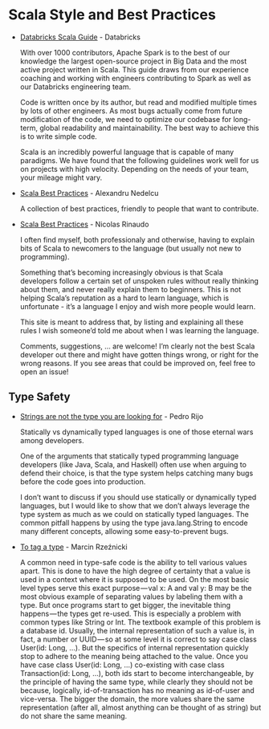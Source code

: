 # Scala Style and Best Practices

- [Databricks Scala Guide](https://github.com/databricks/scala-style-guide)  - Databricks

    With over 1000 contributors, Apache Spark is to the best of our knowledge the largest open-source project in Big Data and the most active project written in Scala. This guide draws from our experience coaching and working with engineers contributing to Spark as well as our Databricks engineering team.

    Code is written once by its author, but read and modified multiple times by lots of other engineers. As most bugs actually come from future modification of the code, we need to optimize our codebase for long-term, global readability and maintainability. The best way to achieve this is to write simple code.

    Scala is an incredibly powerful language that is capable of many paradigms. We have found that the following guidelines work well for us on projects with high velocity. Depending on the needs of your team, your mileage might vary.

- [Scala Best Practices](https://github.com/alexandru/scala-best-practices) - Alexandru Nedelcu

    A collection of best practices, friendly to people that want to contribute.

- [Scala Best Practices](https://nrinaudo.github.io/scala-best-practices/) - Nicolas Rinaudo

    I often find myself, both professionaly and otherwise, having to explain bits of Scala to newcomers to the language (but usually not new to programming).

    Something that’s becoming increasingly obvious is that Scala developers follow a certain set of unspoken rules without really thinking about them, and never really explain them to beginners. This is not helping Scala’s reputation as a hard to learn language, which is unfortunate - it’s a language I enjoy and wish more people would learn.

    This site is meant to address that, by listing and explaining all these rules I wish someone’d told me about when I was learning the language.

    Comments, suggestions, … are welcome! I’m clearly not the best Scala developer out there and might have gotten things wrong, or right for the wrong reasons. If you see areas that could be improved on, feel free to open an issue!

## Type Safety

- [Strings are not the type you are looking for](https://pedrorijo.com/blog/strings-as-types/) - Pedro Rijo

    Statically vs dynamically typed languages is one of those eternal wars among developers.

    One of the arguments that statically typed programming language developers (like Java, Scala, and Haskell) often use when arguing to defend their choice, is that the type system helps catching many bugs before the code goes into production.

    I don’t want to discuss if you should use statically or dynamically typed languages, but I would like to show that we don’t always leverage the type system as much as we could on statically typed languages. The common pitfall happens by using the type java.lang.String to encode many different concepts, allowing some easy-to-prevent bugs.

- [To tag a type](https://medium.com/iterators/to-tag-a-type-88dc344bb66c) - Marcin Rzeźnicki

    A common need in type-safe code is the ability to tell various values apart. This is done to have the high degree of certainty that a value is used in a context where it is supposed to be used. On the most basic level types serve this exact purpose — val x: A and val y: B may be the most obvious example of separating values by labeling them with a type. But once programs start to get bigger, the inevitable thing happens — the types get re-used. This is especially a problem with common types like String or Int. The textbook example of this problem is a database id. Usually, the internal representation of such a value is, in fact, a number or UUID — so at some level it is correct to say case class User(id: Long, …). But the specifics of internal representation quickly stop to adhere to the meaning being attached to the value. Once you have case class User(id: Long, …) co-existing with case class Transaction(id: Long, …), both ids start to become interchangeable, by the principle of having the same type, while clearly they should not be because, logically, id-of-transaction has no meaning as id-of-user and vice-versa. The bigger the domain, the more values share the same representation (after all, almost anything can be thought of as string) but do not share the same meaning.
